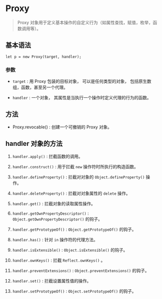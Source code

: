 # Proxy

> Proxy 对象用于定义基本操作的自定义行为（如属性查找，赋值，枚举，函数调用等）。

## 基本语法
`let p = new Proxy(target, handler);`

### 参数
- `target` : 用 Proxy 包装的目标对象， 可以是任何类型的对象， 包括原生数组，函数，甚至另一个代理。  

- `handler` : 一个对象， 其属性是当执行一个操作时定义代理的行为的函数。 

## 方法
- Proxy.revocable() : 创建一个可撤销的 Proxy 对象。

## handler 对象的方法

1. `handler.apply()` : 拦截函数的调用。

2. `handler.construct()` : 用于拦截 `new` 操作符时所执行的构造函数。 

3. `handler.defineProperty()` : 拦截对对象的 `Object.defineProperty()` 操作。

4. `handler.deleteProperty()` : 拦截对对象属性的 `delete` 操作。

5. `handler.get()` : 拦截对象的读取属性操作。

6. `handler.getOwnPropertyDescriptor()` : `Object.getOwnPropertyDescriptor()` 的钩子。

7. `handler.getPrototypeOf()` : `Object.getPrototypeOf()` 的钩子。

8. `handler.has()` : 针对 `in` 操作符的代理方法。

9. `handler.isExtensible()` : `Object.isExtensible()` 的钩子。

10. `handler.ownKeys()` : 拦截 `Reflect.ownKeys()` 。

11. `handler.preventExtensions()` : `Object.preventExtensions()` 的钩子。

12. `handler.set()` : 拦截设置属性值的操作。

13. `handler.setPrototypeOf()` : `Object.setPrototypeOf()` 的钩子。